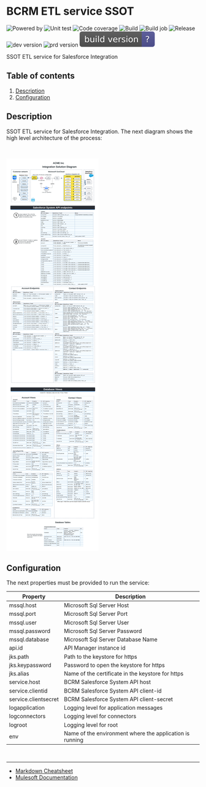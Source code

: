 # BCRM ETL service SSOT
![Powered by](https://img.shields.io/badge/Powered%20by-Mulesoft-535597.svg)
  ![Unit test](https://gist.githubusercontent.com/jpontdia/2f22ca2ddf1ba473d6e2cff61cc2fba9/raw/bcrm-salesforce-sapi-fips-ut.svg)
  ![Code coverage](https://gist.githubusercontent.com/jpontdia/2f22ca2ddf1ba473d6e2cff61cc2fba9/raw/bcrm-etl-service-cc.svg)
  ![Build](https://github.com/btfacrm/bcrm-etl-service/actions/workflows/build.yml/badge.svg)
  ![Build job](https://gist.githubusercontent.com/jpontdia/2f22ca2ddf1ba473d6e2cff61cc2fba9/raw/bcrm-etl-service-wf.svg)
  ![Release](https://gist.githubusercontent.com/jpontdia/2f22ca2ddf1ba473d6e2cff61cc2fba9/raw/bcrm-etl-service-re.svg)
  ![dev version](https://gist.githubusercontent.com/jpontdia/2f22ca2ddf1ba473d6e2cff61cc2fba9/raw/bcrm-etl-service-dev.svg)
  ![prd version](https://gist.githubusercontent.com/jpontdia/2f22ca2ddf1ba473d6e2cff61cc2fba9/raw/bcrm-etl-service-prd.svg)
  ![test badge](https://raw.githubusercontent.com/btfacrm/badges/main/bcrm-etl-service/bcrm-etl-service-build.svg)
<br>

SSOT ETL service for Salesforce Integration

## Table of contents
1. [Description](#description) 
1. [Configuration](#configuration)

## Description  
SSOT ETL service for Salesforce Integration. The next diagram shows the high level architecture of the process:

<br>

![architecture](https://raw.githubusercontent.com/btfacrm/bcrm-salesforce-sapi/main/docs/architecture.png)
 
## Configuration

The next properties must be provided to run the service:

| Property                     | Description               |
| ---------------------------- | ------------------------- |
| mssql.host                   | Microsoft Sql Server Host |
| mssql.port                   | Microsoft Sql Server Port |
| mssql.user                   | Microsoft Sql Server User |
| mssql.password               | Microsoft Sql Server Password |
| mssql.database               | Microsoft Sql Server Database Name |
| api.id                       | API Manager instance id |
| jks.path                     | Path to the keystore for https |
| jks.keypassword              | Password to open the keystore for https |
| jks.alias                    | Name of the certificate in the keystore for https |
| service.host                 | BCRM Salesforce System API host |
| service.clientid             | BCRM Salesforce System API client-id |
| service.clientsecret         | BCRM Salesforce System API client-secret |
| logapplication               | Logging level for application messages |
| logconnectors                | Logging level for connectors |
| logroot                      | Logging level for root |
| env                          | Name of the environment where the application is running |

<br>

---

- [Markdown Cheatsheet](https://github.com/adam-p/markdown-here/wiki/Markdown-Cheatsheet)
- [Mulesoft Documentation](https://docs.mulesoft.com/general/)